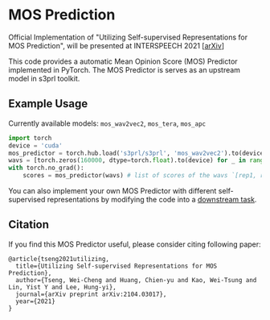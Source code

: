 # MOS Prediction

Official Implementation of "Utilizing Self-supervised Representations for MOS Prediction", will be presented at INTERSPEECH 2021 [[arXiv](https://arxiv.org/abs/2104.03017)]

This code provides a automatic Mean Opinion Score (MOS) Predictor implemented in PyTorch. The MOS Predictor is serves as an upstream model in s3prl toolkit.

## Example Usage
Currently available models: `mos_wav2vec2`, `mos_tera`, `mos_apc`
```python
import torch
device = 'cuda'
mos_predictor = torch.hub.load('s3prl/s3prl', 'mos_wav2vec2').to(device)
wavs = [torch.zeros(160000, dtype=torch.float).to(device) for _ in range(16)] # list of unpadded wavs `[wav1, wav2, ...]`, each wav is in `torch.FloatTensor`
with torch.no_grad():
    scores = mos_predictor(wavs) # list of scores of the wavs `[rep1, rep2, ...]`
```
You can also implement your own MOS Predictor with different self-supervised representations by modifying the code into a [downstream task](../downstream).

## Citation

If you find this MOS Predictor useful, please consider citing following paper:
```
@article{tseng2021utilizing,
  title={Utilizing Self-supervised Representations for MOS Prediction},
  author={Tseng, Wei-Cheng and Huang, Chien-yu and Kao, Wei-Tsung and Lin, Yist Y and Lee, Hung-yi},
  journal={arXiv preprint arXiv:2104.03017},
  year={2021}
}
```
